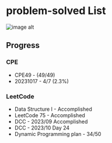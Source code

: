 # problem-solved List

![image alt](https://imgur.com/Ugud9kc.jpg)


## Progress

### CPE

* CPE49 - (49/49)
* 20231017 - 4/7 (2.3%)

### LeetCode

* Data Structure I - Accomplished
* LeetCode 75 - Accomplished
* DCC - 2023/09 Accomplished
* DCC - 2023/10 Day 24
* Dynamic Programming plan - 34/50
